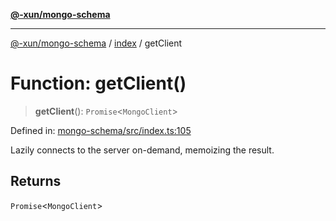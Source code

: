 [**@-xun/mongo-schema**](../../README.md)

***

[@-xun/mongo-schema](../../README.md) / [index](../README.md) / getClient

# Function: getClient()

> **getClient**(): `Promise`\<`MongoClient`\>

Defined in: [mongo-schema/src/index.ts:105](https://github.com/Xunnamius/mongo-utils/blob/e3ec31e0a6fc665c34c6cfcada5f75d068e58b2c/packages/mongo-schema/src/index.ts#L105)

Lazily connects to the server on-demand, memoizing the result.

## Returns

`Promise`\<`MongoClient`\>
